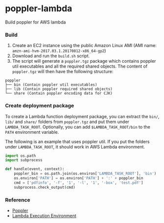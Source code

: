 # poppler-lambda
Build poppler for AWS lambda

### Build
1. Create an EC2 instance using the public Amazon Linux AMI (AMI name: `amzn-ami-hvm-2017.03.1.20170812-x86_64-gp2`)
2. Download and run the `build.sh` script.
3. The script will generate a `poppler.tgz` package which contains poppler util executables and all the required shared objects. The content of `poppler.tgz` will then have the following structure:

```
poppler
├── bin (Contain poppler util executables)
├── lib (Contain poppler required shared objects)
└── share (Contain poppler encoding data for CJK)
```

### Create deployment package
To create a Lambda function deployment package, you can extract the `bin/`, `lib/` and `share/` folders from `poppler.tgz` and put them under `LAMBDA_TASK_ROOT`. Optionally, you can add `$LAMBDA_TASK_ROOT/bin` to the `PATH` environment variable.

The following is an example that uses poppler util. If you put the folders under `LAMBDA_TASK_ROOT`, it should work in AWS Lambda environment.

```python
import os.path
import subprocess

def handle(event, context):
    poppler_bin = os.path.join(os.environ['LAMBDA_TASK_ROOT'], 'bin')
    os.environ['PATH'] = os.environ['PATH'] + ':' + poppler_bin
    cmd = ['pdfinfo', '-f', '1', '-l', '1', '-box', 'test.pdf']
    subprocess.check_output(cmd)
```

### Reference
- [Poppler](http://www.linuxfromscratch.org/blfs/view/cvs/general/poppler.html)
- [Lambda Execution Environment](http://docs.aws.amazon.com/lambda/latest/dg/current-supported-versions.html)
